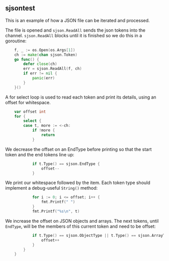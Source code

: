 ## sjsontest
 
This is an example of how a JSON file can be
iterated and processed.

The file is opened and `sjson.ReadAll` sends
the json tokens into the channel. `sjson.ReadAll`
blocks until it is finished so we do this in a goroutine:

```go
	f, _ := os.Open(os.Args[1])
	ch := make(chan sjson.Token)
	go func() {
		defer close(ch)
		err = sjson.ReadAll(f, ch)
		if err != nil {
			panic(err)
		}
	}()
```

A for select loop is used to read each token and print
its details, using an offset for whitespace. 

```go
	var offset int
	for {
		select {
		case t, more := <-ch:
			if !more {
				return
			}
```

We decrease the offset on an EndType before printing so that
the start token and the end tokens line up:

```go
			if t.Type() == sjson.EndType {
				offset--
			}
```

We print our whitespace followed by the item. Each token type should
implement a debug-useful `String()` method:

```go
			for i := 0; i <= offset; i++ {
				fmt.Printf(" ")
			}
			fmt.Printf("%s\n", t)
```

We increase the offset on JSON objects and arrays. The next tokens, until
`EndType`, will be the members of this current token and need to be 
offset:

```go
			if t.Type() == sjson.ObjectType || t.Type() == sjson.ArrayType {
				offset++
			}
		}
	}
```

